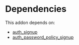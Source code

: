 # Dependencies

This addon depends on:

- [auth_signup](https://github.com/bringout/oca-ocb-security/tree/ca0674fd02795dffb0b74140d45f11c96354445b/odoo-bringout-oca-ocb-auth_signup)
- [auth_password_policy_signup](https://github.com/bringout/oca-ocb-security/tree/ca0674fd02795dffb0b74140d45f11c96354445b/odoo-bringout-oca-ocb-auth_password_policy_signup)
